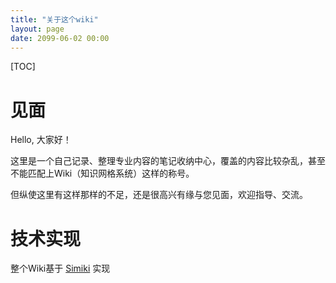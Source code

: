 ```yaml
---
title: "关于这个wiki"
layout: page
date: 2099-06-02 00:00
---
```


[TOC]

# 见面

Hello, 大家好！

这里是一个自己记录、整理专业内容的笔记收纳中心，覆盖的内容比较杂乱，甚至不能匹配上Wiki（知识网格系统）这样的称号。

但纵使这里有这样那样的不足，还是很高兴有缘与您见面，欢迎指导、交流。

# 技术实现

整个Wiki基于 [Simiki](http://simiki.org/) 实现




